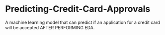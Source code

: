 # Predicting-Credit-Card-Approvals
A machine learning model that can predict if an application for a credit card will be accepted AFTER PERFORMING EDA.
